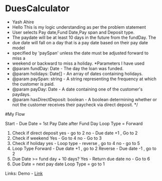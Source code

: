 # DuesCalculator
  * Yash Ahire
   * Hello This is my logic understanding as per the problem statement
   * User selects Pay date,Fund Date,Pay span and Deposit type.
   * The paydate will be at least 10 days in the future from the fundDay. The
   * due date will fall on a day that is a pay date based on their pay date model
   * specified by 'paySpan' unless the date must be adjusted forward to miss a
   * weekend or backward to miss a holiday.
   *Parameters I have used
   * @param fundDay: Date - The day the loan was funded.
   * @param holidays: Date[] - An array of dates containing holidays.
   * @param paySpan: string - A string representing the frequency at which the customer is paid.
   * @param payDay: Date - A date containing one of the customer's paydays.
   * @param hasDirectDeposit: boolean - A boolean determining whether or not the customer receives their paycheck via direct deposit.
   */


#My Flow

Start - Due Date = 1st Pay Date after Fund Day Loop Type = Forward 
1. Check if direct deposit 
yes -  go to 2
no - Due date +1 , Go to 2
2. Check if weekend 
Yes -  Go to 4
no - Go to 3
3. Check if holiday
yes - Loop type - reverse , go to 4
no - go to 5
4. Loop Type
Forward - Due date +1 , go to 2
Reverse - Due date -1 , go to 2
5.  Due Date >=
fund day + 10
days?
Yes - Return due date 
no - Go to 6
6. Due Date = next pay date Loop Type =
go to 1

Links: 
Demo - [Link
](https://duedateyash.netlify.app/)



